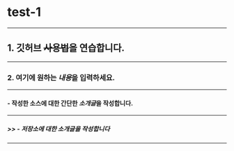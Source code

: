 # test-1
---
## 1. **깃허브** ~~사용법~~을 연습합니다.
-------------
### 2. 여기에 원하는 *내용*을 입력하세요.
- - -
#### - 작성한 소스에 대한 간단한 ***소개글***을 작성합니다.
***
##### >> - 저장소에 대한 소개글을 작성합니다
* * *

